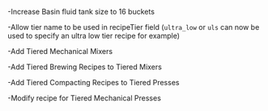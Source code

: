 -Increase Basin fluid tank size to 16 buckets

-Allow tier name to be used in recipeTier field (`ultra_low` or `uls` can now be used to specify an ultra low tier recipe for example)

-Add Tiered Mechanical Mixers

-Add Tiered Brewing Recipes to Tiered Mixers

-Add Tiered Compacting Recipes to Tiered Presses

-Modify recipe for Tiered Mechanical Presses
